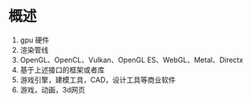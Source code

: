 # 概述
1. gpu 硬件
2. 渲染管线
3. OpenGL、OpenCL、Vulkan、OpenGL ES、WebGL、Metal、Directx
4. 基于上述接口的框架或者库
5. 游戏引擎，建模工具，CAD，设计工具等商业软件
6. 游戏，动画，3d网页

